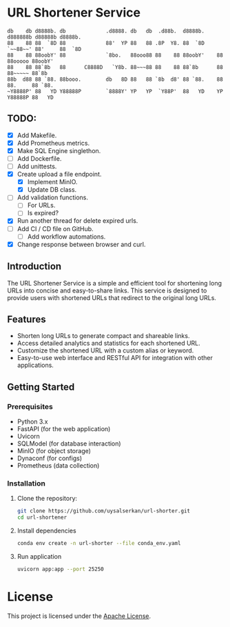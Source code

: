 # URL Shortener Service

```text
db    db d8888b. db             .d8888. db   db  .d88b.  d8888b. d888888b d88888b d8888b.
88    88 88  `8D 88             88'  YP 88   88 .8P  Y8. 88  `8D `~~88~~' 88'     88  `8D
88    88 88oobY' 88             `8bo.   88ooo88 88    88 88oobY'    88    88ooooo 88oobY'
88    88 88`8b   88      C8888D   `Y8b. 88~~~88 88    88 88`8b      88    88~~~~~ 88`8b  
88b  d88 88 `88. 88booo.        db   8D 88   88 `8b  d8' 88 `88.    88    88.     88 `88.
~Y8888P' 88   YD Y88888P        `8888Y' YP   YP  `Y88P'  88   YD    YP    Y88888P 88   YD

```

## TODO:

* [x] Add Makefile.
* [x] Add Prometheus metrics.
* [x] Make SQL Engine singlethon.
* [ ] Add Dockerfile.
* [ ] Add unittests.
* [x] Create upload a file endpoint.
  * [x] Implement MinIO.
  * [x] Update DB class.
* [ ] Add validation functions.
  * [ ] For URLs.
  * [ ] Is expired?
* [x] Run another thread for delete expired urls.
* [ ] Add CI / CD file on GitHub.
  * [ ] Add workflow automations.
* [x] Change response between browser and curl.

## Introduction

The URL Shortener Service is a simple and efficient tool for shortening long URLs into concise and easy-to-share links. This service is designed to provide users with shortened URLs that redirect to the original long URLs.

## Features

- Shorten long URLs to generate compact and shareable links.
- Access detailed analytics and statistics for each shortened URL.
- Customize the shortened URL with a custom alias or keyword.
- Easy-to-use web interface and RESTful API for integration with other applications.

## Getting Started

### Prerequisites

- Python 3.x
- FastAPI (for the web application)
- Uvicorn
- SQLModel (for database interaction)
- MinIO (for object storage)
- Dynaconf (for configs)
- Prometheus (data collection)

### Installation

1. Clone the repository:

   ```bash
   git clone https://github.com/uysalserkan/url-shorter.git
   cd url-shortener
    ```

2. Install dependencies

   ```bash
   conda env create -n url-shorter --file conda_env.yaml
   ```

3. Run application

   ```bash
   uvicorn app:app --port 25250
   ```

# License

This project is licensed under the [Apache License](LICENSE).
